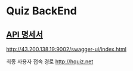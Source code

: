 # Quiz BackEnd

## [API 명세서](http://43.200.138.19:9002/swagger-ui/index.html) 

http://43.200.138.19:9002/swagger-ui/index.html  

최종 사용자 접속 경로 http://hquiz.net